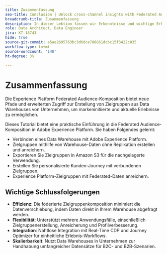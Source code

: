 ```yaml
---
title: Zusammenfassung
seo-title: Conclusion | Unlock cross-channel insights with Federated Audience Composition
breadcrumb-title: Zusammenfassung
description: In dieser Lektion fassen wir Erkenntnisse und wichtige Erkenntnisse zusammen.
role: Data Architect, Data Engineer
jira: KT-18743
hide: true
source-git-commit: a5ae2695763bc3d6dce786861dcbc15f3422c035
workflow-type: tm+mt
source-wordcount: '148'
ht-degree: 3%

---
```



# Zusammenfassung

Die Experience Platform Federated Audience-Komposition bietet neue Pfade und erweiterten Zugriff zur Erstellung von Zielgruppen aus Data Warehouses von Unternehmen, um markeninitiierte und aktuelle Erlebnisse zu ermöglichen.

Dieses Tutorial bietet eine praktische Einführung in die Federated Audience-Komposition in Adobe Experience Platform. Sie haben Folgendes gelernt:

- Verbinden eines Data Warehouse mit Adobe Experience Platform.
- Zielgruppen mithilfe von Warehouse-Daten ohne Replikation erstellen und anreichern.
- Exportieren Sie Zielgruppen in Amazon S3 für die nachgelagerte Verwendung.
- Erstellen Sie personalisierte Kunden-Journey mit verbundenen Zielgruppen.
- Experience Platform-Zielgruppen mit Federated-Daten anreichern.

## Wichtige Schlussfolgerungen

- **Effizienz**: Die föderierte Zielgruppenkomposition minimiert die Datenverschiebung, indem Daten direkt in Ihrem Warehouse abgefragt werden.
- **Flexibilität**: Unterstützt mehrere Anwendungsfälle, einschließlich Zielgruppenerstellung, Anreicherung und Profilverbesserung.
- **Integration**: Nahtlose Integration mit Real-Time CDP und Journey Optimizer für einheitliche Erlebnis-Workflows.
- **Skalierbarkeit**: Nutzt Data Warehouses in Unternehmen zur Handhabung umfangreicher Datensätze für B2C- und B2B-Szenarien.
